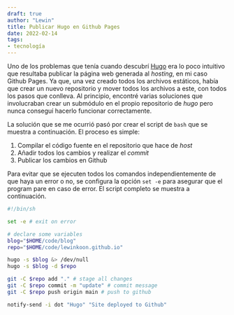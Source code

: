 ```yaml
---
draft: true
author: "Lewin"
title: Publicar Hugo en Github Pages
date: 2022-02-14
tags:
- tecnología
---
```


Uno de los problemas que tenía cuando descubrí [Hugo](https://github.com/gohugoio/hugo) era lo poco intuitivo que resultaba publicar la página web generada al *hosting*, en mi caso Github Pages. Ya que, una vez creado todos los archivos estáticos, había que crear un nuevo repositorio y mover todos los archivos a este, con todos los pasos que conlleva. Al principio, encontré varias soluciones que involucraban crear un submódulo en el propio repositorio de *hugo* pero nunca conseguí hacerlo funcionar correctamente.

La solución que se me ocurrió pasó por crear el script de `bash` que se muestra a continuación. El proceso es simple:
1.  Compilar el código fuente en el repositorio que hace de *host*
2. Añadir todos los cambios y realizar el *commit*
3. Publicar los cambios en Github

Para evitar que se ejecuten todos los comandos independientemente de que haya un error o no, se configura la opción `set -e` para asegurar que el program pare en caso de error. El script completo se muestra a continuación.

```bash
#!/bin/sh

set -e # exit on error

# declare some variables
blog="$HOME/code/blog"
repo="$HOME/code/lewinkoon.github.io"

hugo -s $blog &> /dev/null
hugo -s $blog -d $repo

git -C $repo add "." # stage all changes
git -C $repo commit -m "update" # commit message
git -C $repo push origin main # push to github

notify-send -i dot "Hugo" "Site deployed to Github"
```